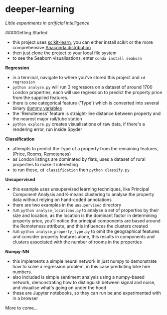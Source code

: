 # deeper-learning
_Little experiments in artificial intelligence_

####Getting Started

* this project uses [scikit-learn](http://scikit-learn.org/stable/install.html), you can either install scikit or the more comprehensive [Anaconda distribution](https://docs.continuum.io/anaconda/install)
* then just clone the project to your local file system 
* to see the Seaborn visualisations, enter ```conda install seaborn```


__Regression__

* in a terminal, navigate to where you've stored this project and ```cd regression```
* ```python analyse.py``` will run 3 regressors on a dataset of around 1700 London properties, each will use regression to predict the property price from the supplied features.
* there is one categorical feature ('Type') which is converted into several binary [dummy variables](https://en.wikipedia.org/wiki/Dummy_variable_%28statistics%29)
* the 'Remoteness' feature is straight-line distance between property and the nearest major rail/tube station
* ```python explore.py``` creates visualisations of raw data, if there's a rendering error, run inside Spyder


__Classification__

* attempts to predict the Type of a property from the remaining features, (Price, Rooms, Remoteness)
* as London listings are dominated by flats, uses a dataset of rural properties to make it interesting
* to run these, ```cd classification``` then ```python classify.py```


__Unsupervised__

* this example uses unsupervised learning techniques, like Principal Component Analysis and K-means clustering to analyse the property data without relying on hand-coded annotations
* there are two examples in the ```unsupervised``` directory
* run ```python analyse_locations.py``` to analyse a set of properties by their size and location, as the location is the dominant factor in determining property price, you'll notice the principal components are based around the Remoteness attribute, and this influences the clusters created
* run ```python analyse_property_type.py``` to omit the geographical features and consider property features alone, this results in components and clusters associated with the number of rooms in the properties


__Numpy-NN__

* this implements a simple neural network in just numpy to demonstrate how to solve a regression problem, in this case predicting bike hire numbers. 
* also included is simple sentiment analysis using a numpy-based network, demonstrating how to distinguish between signal and noise, and visualise what's going on under the hood 
* these are Jupyter notebooks, so they can run be and experimented with in a browser


More to come...
